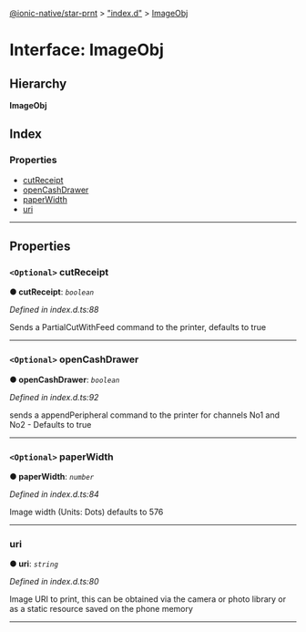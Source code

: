 [@ionic-native/star-prnt](../README.md) > ["index.d"](../modules/_index_d_.md) > [ImageObj](../interfaces/_index_d_.imageobj.md)

# Interface: ImageObj

## Hierarchy

**ImageObj**

## Index

### Properties

* [cutReceipt](_index_d_.imageobj.md#cutreceipt)
* [openCashDrawer](_index_d_.imageobj.md#opencashdrawer)
* [paperWidth](_index_d_.imageobj.md#paperwidth)
* [uri](_index_d_.imageobj.md#uri)

---

## Properties

<a id="cutreceipt"></a>

### `<Optional>` cutReceipt

**●  cutReceipt**:  *`boolean`* 

*Defined in index.d.ts:88*

Sends a PartialCutWithFeed command to the printer, defaults to true

___

<a id="opencashdrawer"></a>

### `<Optional>` openCashDrawer

**●  openCashDrawer**:  *`boolean`* 

*Defined in index.d.ts:92*

sends a appendPeripheral command to the printer for channels No1 and No2 - Defaults to true

___

<a id="paperwidth"></a>

### `<Optional>` paperWidth

**●  paperWidth**:  *`number`* 

*Defined in index.d.ts:84*

Image width (Units: Dots) defaults to 576

___

<a id="uri"></a>

###  uri

**●  uri**:  *`string`* 

*Defined in index.d.ts:80*

Image URI to print, this can be obtained via the camera or photo library or as a static resource saved on the phone memory

___

